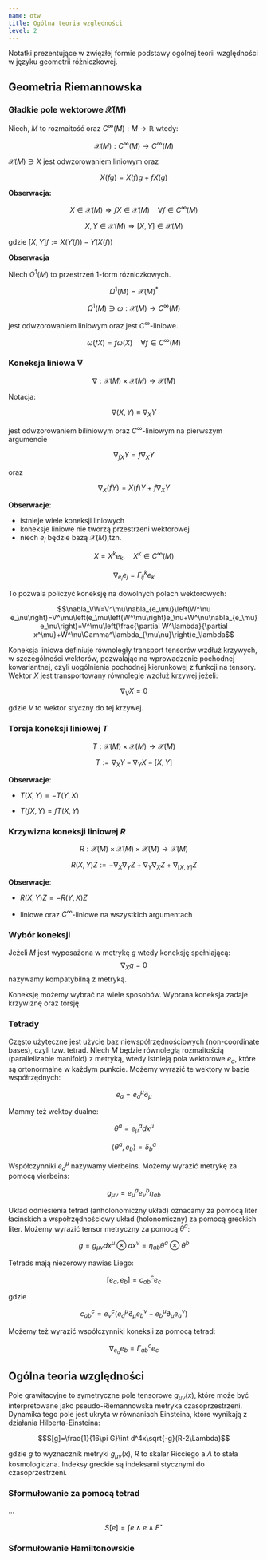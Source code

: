 ```yaml
---
name: otw
title: Ogólna teoria względności
level: 2
---
```


Notatki prezentujące w zwięzłej formie podstawy ogólnej teorii względności w języku geometrii różniczkowej.

## Geometria Riemannowska

### Gładkie pole wektorowe $\mathcal{X}(M)$

Niech, $M$ to rozmaitość oraz $C^\infty(M):M\rightarrow \mathbb{R}$ wtedy:

$$\mathcal{X}(M):C^\infty(M)\rightarrow C^\infty(M)$$

$\mathcal{X}(M)\ni X$ jest odwzorowaniem liniowym oraz

$$X(fg)=X(f)g+fX(g)$$

**Obserwacja:**

$$X\in \mathcal{X}(M)\Rightarrow fX\in \mathcal{X}(M)\quad\forall f\in C^\infty(M)$$

$$X,Y\in \mathcal{X}(M)\Rightarrow [X,Y]\in \mathcal{X}(M)$$

gdzie $[X,Y]f:=X(Y(f))-Y(X(f))$

**Obserwacja**

Niech $\Omega^1(M)$ to przestrzeń 1-form różniczkowych.

$$\Omega^1(M)=\mathcal{X}(M)^*$$

$$\Omega^1(M)\ni\omega:\mathcal{X}(M)\rightarrow C^\infty(M)$$

jest odwzorowaniem liniowym oraz jest $C^\infty$-liniowe.

$$\omega(fX)=f\omega(X)\quad\forall f\in C^\infty(M)$$

### Koneksja liniowa $\nabla$

$$\nabla:\mathcal{X}(M)\times \mathcal{X}(M)\rightarrow\mathcal{X}(M)$$

Notacja:

$$\nabla(X,Y)\equiv\nabla_XY$$

jest odwzorowaniem biliniowym oraz $C^\infty$-liniowym na pierwszym argumencie

$$\nabla_{fX}Y=f\nabla_XY$$

oraz

$$\nabla_X(fY)=X(f)Y+f\nabla_XY$$

**Obserwacje**:

* istnieje wiele koneksji liniowych
* koneksje liniowe nie tworzą przestrzeni wektorowej
* niech $e_i$ będzie bazą $\mathcal{X}(M)$,tzn.

$$X=X^ke_k,\quad X^k\in C^\infty(M)$$

$$\nabla_{e_i}e_j=\Gamma_{ij}^ke_k$$

To pozwala policzyć koneksję na dowolnych polach wektorowych:

$$\nabla_VW=V^\mu\nabla_{e_\mu}\left(W^\nu e_\nu\right)=V^\mu\left(e_\mu\left(W^\mu\right)e_\nu+W^\nu\nabla_{e_\mu}e_\nu\right)=V^\mu\left(\frac{\partial W^\lambda}{\partial x^\mu}+W^\nu\Gamma^\lambda_{\mu\nu}\right)e_\lambda$$

Koneksja liniowa definiuje równoległy transport tensorów wzdłuż krzywych, w szczególności wektorów, pozwalając na wprowadzenie pochodnej kowariantnej, czyli uogólnienia pochodnej kierunkowej z funkcji na tensory. Wektor $X$ jest transportowany równolegle wzdłuż krzywej jeżeli:

$$\nabla_VX=0$$

gdzie $V$ to wektor styczny do tej krzywej.


### Torsja koneksji liniowej $T$

$$T:\mathcal{X}(M)\times\mathcal{X}(M)\rightarrow\mathcal{X}(M)$$

$$T:=\nabla_XY-\nabla_YX-[X,Y]$$

**Obserwacje**:

* $T(X,Y)=-T(Y,X)$

* $T(fX,Y)=fT(X,Y)$

### Krzywizna koneksji liniowej $R$

$$R:\mathcal{X}(M)\times\mathcal{X}(M)\times\mathcal{X}(M)\rightarrow\mathcal{X}(M)$$

$$R(X,Y)Z:=-\nabla_X\nabla_YZ+\nabla_Y\nabla_XZ+\nabla_{[X,Y]}Z$$

**Obserwacje**:

* $R(X,Y)Z=-R(Y,X)Z$

* liniowe oraz $C^\infty$-liniowe na wszystkich argumentach

### Wybór koneksji

Jeżeli $M$ jest wyposażona w metrykę $g$ wtedy koneksję spełniającą:
$$\nabla_{X}g=0$$
nazywamy kompatybilną z metryką.

Koneksję możemy wybrać na wiele sposobów. Wybrana koneksja zadaje krzywiznę oraz torsję.

### Tetrady

Często użyteczne jest użycie baz niewspółrzędnościowych (non-coordinate bases), czyli tzw. tetrad. Niech $M$ będzie równoległą rozmaitością (parallelizable manifold) z metryką, wtedy istnieją pola wektorowe $e_a$, które są ortonormalne w każdym punkcie. Możemy wyrazić te wektory w bazie współrzędnych:

$$e_a=e_a^\mu\partial_\mu$$

Mammy też wektoy dualne:

$$\theta^a=e^a_\mu dx^\mu$$

$$\langle\theta^a,e_b\rangle=\delta^a_b$$

Współczynniki $e_a^\mu$ nazywamy vierbeins. Możemy wyrazić metrykę za pomocą vierbeins:

$$g_{\mu\nu}=e^a_\mu e^b_\nu\eta_{ab}$$

Układ odniesienia tetrad (anholonomiczny układ) oznacamy za pomocą liter łacińskich a współrzędnościowy układ (holonomiczny) za pomocą greckich liter. Możemy wyrazić tensor metryczny za pomocą $\theta^a$:

$$g=g_{\mu\nu}dx^\mu\otimes dx^\nu=\eta_{ab}\theta^a\otimes\theta^b$$

Tetrads mają niezerowy nawias Liego:

$$[e_a,e_b]=c_{ab}^ce_c$$

gdzie

$$c_{ab}^c=e^c_\nu\left(e_a^\mu\partial_\mu e_b^\nu-e_b^\mu\partial_\mu e_a^\nu\right)$$

Możemy też wyrazić współczynniki koneksji za pomocą tetrad:

$$\nabla_{e_a}e_b=\Gamma^c_{ab}e_c$$


## Ogólna teoria względności

Pole grawitacyjne to symetryczne pole tensorowe $g_{\mu\nu}(x)$, które może być interpretowane jako pseudo-Riemannowska metryka czasoprzestrzeni. Dynamika tego pole jest ukryta w równaniach Einsteina, które wynikają z działania Hilberta-Einsteina:

$$S[g]=\frac{1}{16\pi G}\int d^4x\sqrt{-g}(R-2\Lambda)$$

gdzie $g$ to wyznacznik metryki $g_{\mu\nu}(x)$, $R$ to skalar Ricciego a $\Lambda$ to stała kosmologiczna. Indeksy greckie są indeksami stycznymi do czasoprzestrzeni.

### Sformułowanie za pomocą tetrad

...

$$S[e]=\int e\wedge e\wedge F^\star$$

### Sformułowanie Hamiltonowskie